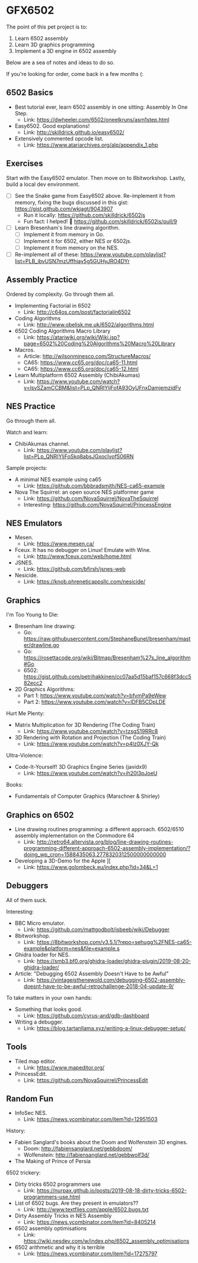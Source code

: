 # GFX6502

The point of this pet project is to:

1. Learn 6502 assembly
2. Learn 3D graphics programming
3. Implement a 3D engine in 6502 assembly

Below are a sea of notes and ideas to do so. 

If you're looking for order, come back in a few months (:

## 6502 Basics

- Best tutorial ever, learn 6502 assembly in one sitting: Assembly In One Step. 
  - Link: https://dwheeler.com/6502/oneelkruns/asm1step.html
- Easy6502. Good explanations! 
  - Link: http://skilldrick.github.io/easy6502/
- Extensively commented opcode list.
  - Link: https://www.atariarchives.org/alp/appendix_1.php

## Exercises

Start with the Easy6502 emulator. Then move on to 8bitworkshop. Lastly, build a local dev environment.

- [ ] See the Snake game from Easy6502 above. Re-implement it from memory, fixing the bugs discussed in this gist: https://gist.github.com/wkjagt/9043907
  - Run it locally: https://github.com/skilldrick/6502js
  - Fun fact: I helped! 🎉 https://github.com/skilldrick/6502js/pull/9
- [ ] Learn Bresenham's line drawing algorithm. 
  - [ ] Implement it from memory in Go.
  - [ ] Implement it for 6502, either NES or 6502js.
  - [ ] Implement it from memory on the NES.
  
- [ ] Re-implement all of these: https://www.youtube.com/playlist?list=PLB_ibvUSN7mzUffhiay5g5GUHyJRO4DYr

## Assembly Practice

Ordered by complexity. Go through them all.

- Implementing Factorial in 6502
  - Link: http://c64os.com/post/factorialin6502
- Coding Algorithms
  - Link: http://www.obelisk.me.uk/6502/algorithms.html
- 6502 Coding Algorithms Macro Library
  - Link: https://atariwiki.org/wiki/Wiki.jsp?page=6502%20Coding%20Algorithms%20Macro%20Library
- Macros.
  - Article: http://wilsonminesco.com/StructureMacros/
  - CA65: https://www.cc65.org/doc/ca65-11.html
  - CA65: https://www.cc65.org/doc/ca65-12.html
- Learn Multiplatform 6502 Assembly (ChibiAkumas)
  - Link: https://www.youtube.com/watch?v=lsvSZamCCBM&list=PLp_QNRIYljFofA93OyUFnxDamjemzidFv
  
## NES Practice

Go through them all.

Watch and learn:

  - ChibiAkumas channel.
    - Link: https://www.youtube.com/playlist?list=PLp_QNRIYljFoSkq8absJGxocIvofS06RN
    
Sample projects:

- A minimal NES example using ca65 
  - Link: https://github.com/bbbradsmith/NES-ca65-example
- Nova The Squirrel: an open source NES platformer game
  - Link: https://github.com/NovaSquirrel/NovaTheSquirrel
  - Interesting: https://github.com/NovaSquirrel/PrincessEngine
  
## NES Emulators

- Mesen.
  - Link: https://www.mesen.ca/
- Fceux. It has no debugger on Linux! Emulate with Wine.
  - Link: http://www.fceux.com/web/home.html
- JSNES. 
  - Link: https://github.com/bfirsh/jsnes-web
- Nesicide.
  - Link: https://knob.phreneticappsllc.com/nesicide/
  
## Graphics

I'm Too Young to Die:

- Bresenham line drawing:
  - Go: https://raw.githubusercontent.com/StephaneBunel/bresenham/master/drawline.go
  - Go: https://rosettacode.org/wiki/Bitmap/Bresenham%27s_line_algorithm#Go
  - 6502: https://gist.github.com/petrihakkinen/cc07aa5d15baf157c668f3dcc582ecc2
- 2D Graphics Algorithms:
  - Part 1: https://www.youtube.com/watch?v=bfvmPa9eWew
  - Part 2: https://www.youtube.com/watch?v=IDFB5CDpLDE

Hurt Me Plenty:

- Matrix Multiplication for 3D Rendering (The Coding Train)
  - Link: https://www.youtube.com/watch?v=tzsgS19RRc8
- 3D Rendering with Rotation and Projection (The Coding Train)
  - Link: https://www.youtube.com/watch?v=p4Iz0XJY-Qk

Ultra-Violence:

- Code-It-Yourself! 3D Graphics Engine Series (javidx9)
  - Link: https://www.youtube.com/watch?v=ih20l3pJoeU

Books:

- Fundamentals of Computer Graphics (Marschner & Shirley)

## Graphics on 6502

- Line drawing routines programming: a different approach. 6502/6510 assembly implementation on the Commodore 64
  - Link: http://retro64.altervista.org/blog/line-drawing-routines-programming-different-approach-6502-assembly-implementation/?doing_wp_cron=1588435063.2778320312500000000000
- Developing a 3D-Demo for the Apple ][
  - Link: https://www.golombeck.eu/index.php?id=34&L=1
  
## Debuggers

All of them suck.

Interesting:

- BBC Micro emulator. 
  - Link: https://github.com/mattgodbolt/jsbeeb/wiki/Debugger
- 8bitworkshop. 
  - Link: https://8bitworkshop.com/v3.5.1/?repo=sehugg%2FNES-ca65-example&platform=nes&file=example.s
- Ghidra loader for NES. 
  - Link: https://smb3.bf0.org/ghidra-loader/ghidra-plugin/2019-08-20-ghidra-loader/
- Article: "Debugging 6502 Assembly Doesn't Have to be Awful"
  - Link: https://vintageisthenewold.com/debugging-6502-assembly-doesnt-have-to-be-awful-retrochallenge-2018-04-update-9/
    
To take matters in your own hands:

- Something that looks good. 
  - Link: https://github.com/cyrus-and/gdb-dashboard
- Writing a debugger. 
  - Link: https://blog.tartanllama.xyz/writing-a-linux-debugger-setup/

## Tools

- Tiled map editor. 
  - Link: https://www.mapeditor.org/
- PrincessEdit.
  - Link: https://github.com/NovaSquirrel/PrincessEdit

## Random Fun

- InfoSec NES. 
  - Link: https://news.ycombinator.com/item?id=12951503
  
History:

- Fabien Sanglard's books about the Doom and Wolfenstein 3D engines.
  - Doom: http://fabiensanglard.net/gebbdoom/
  - Wolfenstein: http://fabiensanglard.net/gebbwolf3d/
- The Making of Prince of Persia

6502 trickery:

- Dirty tricks 6502 programmers use
  - Link: https://nurpax.github.io/posts/2019-08-18-dirty-tricks-6502-programmers-use.html
- List of 6502 bugs. Are they present in emulators?? 
  - Link: http://www.textfiles.com/apple/6502.bugs.txt
- Dirty Assembly Tricks in NES Assembly
  - Link: https://news.ycombinator.com/item?id=8405214
- 6502 assembly optimisations
  - Link: https://wiki.nesdev.com/w/index.php/6502_assembly_optimisations
- 6502 arithmetic and why it is terrible
  - Link: https://news.ycombinator.com/item?id=17275797
    

    
